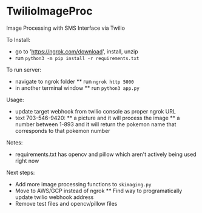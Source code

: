 # TwilioImageProc
Image Processing with SMS Interface via Twilio

To Install:
* go to 'https://ngrok.com/download', install, unzip
* run `python3 -m pip install -r requirements.txt`

To run server:
* navigate to ngrok folder
** run `ngrok http 5000`
* in another terminal window
** run `python3 app.py`

Usage:
* update target webhook from twilio console as proper ngrok URL
* text 703-546-9420:
** a picture and it will process the image
** a number between 1-893 and it will return the pokemon name that corresponds to that pokemon number

Notes:
* requirements.txt has opencv and pillow which aren't actively being used right now

Next steps:
* Add more image processing functions to `skimaging.py`
* Move to AWS/GCP instead of ngrok
** Find way to programatically update twilio webhook address
* Remove test files and opencv/pillow files
